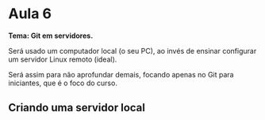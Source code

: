 # Aula 6

**Tema: Git em servidores.**

Será usado um computador local (o seu PC), ao invés de ensinar configurar um servidor Linux remoto (ideal).

Será assim para não aprofundar demais, focando apenas no Git para iniciantes, que é o foco do curso.

## Criando uma servidor local
